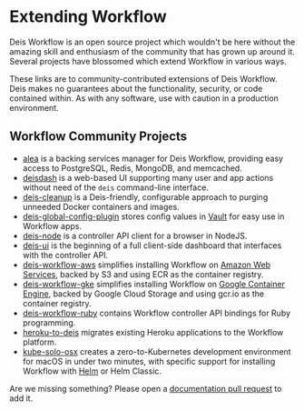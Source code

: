 # Extending Workflow

Deis Workflow is an open source project which wouldn't be here without the amazing skill
and enthusiasm of the community that has grown up around it. Several projects have blossomed
which extend Workflow in various ways.

These links are to community-contributed extensions of Deis Workflow. Deis makes no
guarantees about the functionality, security, or code contained within. As with any software,
use with caution in a production environment.

## Workflow Community Projects

- [alea][] is a backing services manager for Deis Workflow, providing easy
  access to PostgreSQL, Redis, MongoDB, and memcached.
- [deisdash][] is a web-based UI supporting many user and app actions without need of the
  `deis` command-line interface.
- [deis-cleanup][] is a Deis-friendly, configurable approach to purging unneeded Docker
  containers and images.
- [deis-global-config-plugin][] stores config values in [Vault][] for easy use in Workflow apps.
- [deis-node][] is a controller API client for a browser in NodeJS.
- [deis-ui][] is the beginning of a full client-side dashboard that interfaces with the
  controller API.
- [deis-workflow-aws][] simplifies installing Workflow on [Amazon Web Services][], backed by
  S3 and using ECR as the container registry.
- [deis-workflow-gke][] simplifies installing Workflow on [Google Container Engine][], backed
  by Google Cloud Storage and using gcr.io as the container registry.
- [deis-workflow-ruby][] contains Workflow controller API bindings for Ruby programming.
- [heroku-to-deis][] migrates existing Heroku applications to the Workflow platform.
- [kube-solo-osx][] creates a zero-to-Kubernetes development environment for macOS in under
  two minutes, with specific support for installing Workflow with [Helm][] or Helm Classic.

Are we missing something? Please open a [documentation pull request][] to add it.

[alea]: https://github.com/Codaisseur/alea
[Amazon Web Services]: https://aws.amazon.com/
[deisdash]: https://github.com/olalonde/deisdash
[deis-cleanup]: https://github.com/Ragnarson/deis-cleanup
[deis-global-config-plugin]: https://github.com/Rafflecopter/deis-global-config-plugin
[deis-node]: https://github.com/olalonde/deis-node
[deis-ui]: https://github.com/jumbojett/deis-ui
[deis-workflow-aws]: https://github.com/rimusz/deis-workflow-aws
[deis-workflow-gke]: https://github.com/rimusz/deis-workflow-gke
[deis-workflow-ruby]: https://github.com/thomas0087/deis-workflow-ruby
[documentation pull request]: https://github.com/deis/workflow/pulls
[Google Container Engine]: https://cloud.google.com/container-engine/
[Helm]: https://github.com/kubernetes/helm
[heroku-to-deis]: https://github.com/emartech/heroku-to-deis
[kube-solo-osx]: https://github.com/TheNewNormal/kube-solo-osx
[Vault]: https://www.vaultproject.io/
